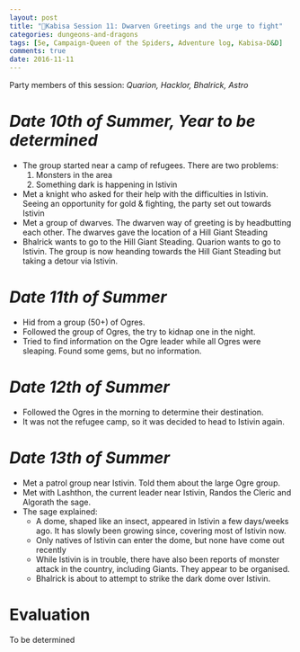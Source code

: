 ```yaml
---
layout: post
title: "🐲Kabisa Session 11: Dwarven Greetings and the urge to fight"
categories: dungeons-and-dragons
tags: [5e, Campaign-Queen of the Spiders, Adventure log, Kabisa-D&D]
comments: true
date: 2016-11-11
---
```


Party members of this session: _Quarion, Hacklor, Bhalrick, Astro_

# _**Date** 10th of Summer, Year to be determined_

- The group started near a camp of refugees. There are two problems:
    1. Monsters in the area
    1. Something dark is happening in Istivin
- Met a knight who asked for their help with the difficulties in Istivin. Seeing an opportunity for gold & fighting, the party set out towards Istivin
- Met a group of dwarves. The dwarven way of greeting is by headbutting each other. The dwarves gave the location of a Hill Giant Steading
- Bhalrick wants to go to the Hill Giant Steading. Quarion wants to go to Istivin. The group is now heanding towards the Hill Giant Steading but taking a detour via Istivin.

# _**Date** 11th of Summer_

- Hid from a group (50+) of Ogres.
- Followed the group of Ogres, the try to kidnap one in the night.
- Tried to find information on the Ogre leader while all Ogres were sleaping. Found some gems, but no information.

# _**Date** 12th of Summer_

- Followed the Ogres in the morning to determine their destination.
- It was not the refugee camp, so it was decided to head to Istivin again.

# _**Date** 13th of Summer_

- Met a patrol group near Istivin. Told them about the large Ogre group.
- Met with Lashthon, the current leader near Istivin, Randos the Cleric and Algorath the sage.
- The sage explained:
    - A dome, shaped like an insect, appeared in Istivin a few days/weeks ago. It has slowly been growing since, covering most of Istivin now.
    - Only natives of Istivin can enter the dome, but none have come out recently
    - While Istivin is in trouble, there have also been reports of monster attack in the country, including Giants. They appear to be organised.
  - Bhalrick is about to attempt to strike the dark dome over Istivin.

# Evaluation

To be determined